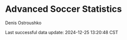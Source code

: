 # Advanced Soccer Statistics
Denis Ostroushko

<!-- gfm -->

Last successful data update: 2024-12-25 13:20:48 CST
